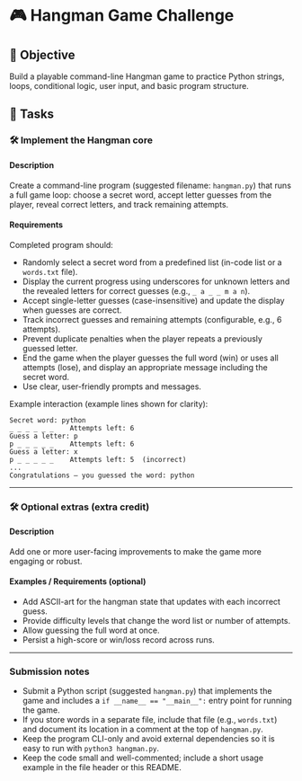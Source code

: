 
# 🎮 Hangman Game Challenge

## 🎯 Objective

Build a playable command-line Hangman game to practice Python strings, loops, conditional logic, user input, and basic program structure.

## 📝 Tasks

### 🛠️ Implement the Hangman core

#### Description
Create a command-line program (suggested filename: `hangman.py`) that runs a full game loop: choose a secret word, accept letter guesses from the player, reveal correct letters, and track remaining attempts. 

#### Requirements
Completed program should:

- Randomly select a secret word from a predefined list (in-code list or a `words.txt` file).
- Display the current progress using underscores for unknown letters and the revealed letters for correct guesses (e.g., `_ a _ _ m a n`).
- Accept single-letter guesses (case-insensitive) and update the display when guesses are correct.
- Track incorrect guesses and remaining attempts (configurable, e.g., 6 attempts).
- Prevent duplicate penalties when the player repeats a previously guessed letter.
- End the game when the player guesses the full word (win) or uses all attempts (lose), and display an appropriate message including the secret word.
- Use clear, user-friendly prompts and messages.

Example interaction (example lines shown for clarity):
```text
Secret word: python
_ _ _ _ _ _    Attempts left: 6
Guess a letter: p
p _ _ _ _ _    Attempts left: 6
Guess a letter: x
p _ _ _ _ _    Attempts left: 5  (incorrect)
...
Congratulations — you guessed the word: python
```

---

### 🛠️ Optional extras (extra credit)

#### Description
Add one or more user-facing improvements to make the game more engaging or robust.

#### Examples / Requirements (optional)

- Add ASCII-art for the hangman state that updates with each incorrect guess.
- Provide difficulty levels that change the word list or number of attempts.
- Allow guessing the full word at once.
- Persist a high-score or win/loss record across runs.

---

### Submission notes

- Submit a Python script (suggested `hangman.py`) that implements the game and includes a `if __name__ == "__main__":` entry point for running the game.
- If you store words in a separate file, include that file (e.g., `words.txt`) and document its location in a comment at the top of `hangman.py`.
- Keep the program CLI-only and avoid external dependencies so it is easy to run with `python3 hangman.py`.
- Keep the code small and well-commented; include a short usage example in the file header or this README.

